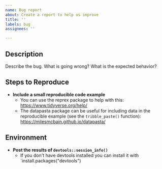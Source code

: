 ```yaml
---
name: Bug report
about: Create a report to help us improve
title: ''
labels: bug
assignees: ''

---
```


## Description

Describe the bug. What is going wrong? What is the expected behavior? 

## Steps to Reproduce

- **Include a small reproducible code example**
    - You can use the reprex package to help with this: https://www.tidyverse.org/help/ 
    - The datapasta package can be useful for including data in the reproducible example (see the `tribble_paste()` function): https://milesmcbain.github.io/datapasta/

## Environment

- **Post the results of `devtools::session_info()`**
    - If you don't have devtools installed you can install it with `install.packages("devtools")
